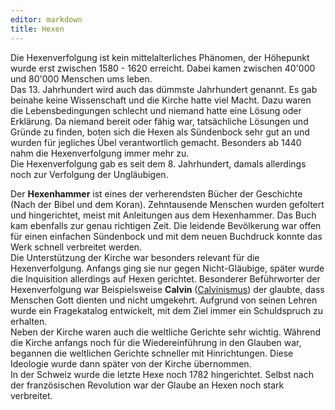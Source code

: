 ```yaml
---
editor: markdown
title: Hexen
---
```


Die Hexenverfolgung ist kein mittelalterliches Phänomen, der Höhepunkt
wurde erst zwischen 1580 - 1620 erreicht. Dabei kamen zwischen 40\'000
und 80\'000 Menschen ums leben.\
Das 13. Jahrhundert wird auch das dümmste Jahrhundert genannt. Es gab
beinahe keine Wissenschaft und die Kirche hatte viel Macht. Dazu waren
die Lebensbedingungen schlecht und niemand hatte eine Lösung oder
Erklärung. Da niemand bereit oder fähig war, tatsächliche Lösungen und
Gründe zu finden, boten sich die Hexen als Sündenbock sehr gut an und
wurden für jegliches Übel verantwortlich gemacht. Besonders ab 1440 nahm
die Hexenverfolgung immer mehr zu.\
Die Hexenverfolgung gab es seit dem 8. Jahrhundert, damals allerdings
noch zur Verfolgung der Ungläubigen.

Der **Hexenhammer** ist eines der verherendsten Bücher der Geschichte
(Nach der Bibel und dem Koran). Zehntausende Menschen wurden gefoltert
und hingerichtet, meist mit Anleitungen aus dem Hexenhammer. Das Buch
kam ebenfalls zur genau richtigen Zeit. Die leidende Bevölkerung war
offen für einen einfachen Sündenbock und mit dem neuen Buchdruck konnte
das Werk schnell verbreitet werden.\
Die Unterstützung der Kirche war besonders relevant für die
Hexenverfolgung. Anfangs ging sie nur gegen Nicht-Gläubige, später wurde
die Inquisition allerdings auf Hexen gerichtet. Besonderer Beführworter
der Hexenverfolgung war Beispielsweise **Calvin**
([Calvinismus](/database/calvinismus)) der glaubte, dass Menschen Gott dienten
und nicht umgekehrt. Aufgrund von seinen Lehren wurde ein Fragekatalog
entwickelt, mit dem Ziel immer ein Schuldspruch zu erhalten.\
Neben der Kirche waren auch die weltliche Gerichte sehr wichtig. Während
die Kirche anfangs noch für die Wiedereinführung in den Glauben war,
begannen die weltlichen Gerichte schneller mit Hinrichtungen. Diese
Ideologie wurde dann später von der Kirche übernommen.\
In der Schweiz wurde die letzte Hexe noch 1782 hingerichtet. Selbst nach
der französischen Revolution war der Glaube an Hexen noch stark
verbreitet.
